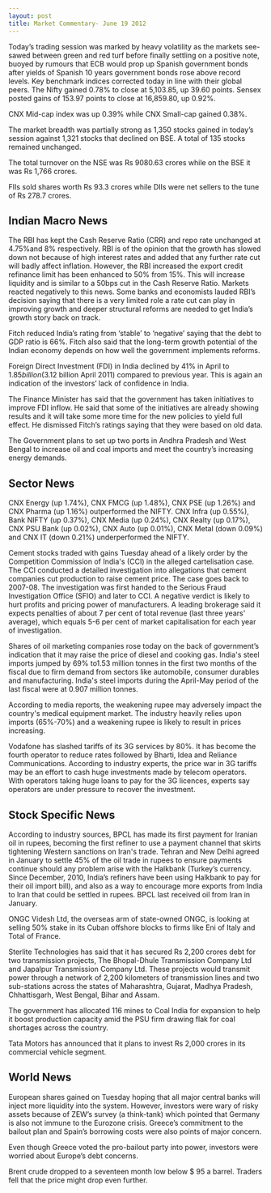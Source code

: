 ```yaml
---
layout: post
title: Market Commentary- June 19 2012
---
```

Today’s trading session was marked by heavy volatility as the markets see-sawed between green and red turf before finally settling on a positive note, buoyed by rumours that ECB would prop up Spanish government bonds after yields of Spanish 10 years government bonds rose above record levels.  Key benchmark indices corrected today in line with their global peers. The Nifty gained 0.78% to close at 5,103.85, up 39.60 points. Sensex posted gains of 153.97 points to close at 16,859.80, up 0.92%.

CNX Mid-cap index was up 0.39% while CNX Small-cap gained 0.38%.

The market breadth was partially strong as 1,350 stocks gained in today’s session against 1,321 stocks that declined on BSE. A total of 135 stocks remained unchanged.

The total turnover on the NSE was Rs 9080.63 crores while on the BSE it was Rs 1,766 crores. 

FIIs sold shares worth Rs 93.3 crores while DIIs were net sellers to the tune of Rs 278.7 crores.


<!---abstract-->

Indian Macro News
------------------
The RBI has kept the Cash Reserve Ratio (CRR) and repo rate unchanged at 4.75%and 8% respectively. RBI is of the opinion that the growth has slowed down not because of high interest rates and added that any further rate cut will badly affect inflation. However, the RBI increased the export credit refinance limit has been enhanced to 50% from 15%. This will increase liquidity and is similar to a 50bps cut in the Cash Reserve Ratio. Markets reacted negatively to this news. Some banks and economists lauded RBI’s decision saying that there is a very limited role a rate cut can play in improving growth and deeper structural reforms are needed to get India’s growth story back on track.

Fitch reduced India’s rating from ‘stable’ to ‘negative’ saying that the debt to GDP ratio is 66%. Fitch also said that the long-term growth potential of the Indian economy depends on how well the government implements reforms.

Foreign Direct Investment (FDI) in India declined by 41% in April to $1.85 billion ($3.12 billion April 2011) compared to previous year. This is again an indication of the investors’ lack of confidence in India.

The Finance Minister has said that the government has taken initiatives to improve FDI inflow. He said that some of the initiatives are already showing results and it will take some more time for the new policies to yield full effect. He dismissed Fitch’s ratings saying that they were based on old data.

The Government plans to set up two ports in Andhra Pradesh and West Bengal to increase oil and coal imports and meet the country’s increasing energy demands.



Sector News
-----------
CNX Energy (up 1.74%), CNX FMCG (up 1.48%), CNX PSE (up 1.26%) and CNX Pharma (up 1.16%) outperformed the NIFTY.  CNX Infra (up 0.55%), Bank NIFTY (up 0.37%), CNX Media (up 0.24%), CNX Realty (up 0.17%), CNX PSU Bank (up 0.02%), CNX Auto (up 0.01%), CNX Metal (down 0.09%) and CNX IT (down 0.21%) underperformed the NIFTY.

Cement stocks traded with gains Tuesday ahead of a likely order by the Competition Commission of India's (CCI) in the alleged cartelisation case. The CCI conducted a detailed investigation into allegations that cement companies cut production to raise cement price. The case goes back to 2007-08. The investigation was first handed to the Serious Fraud Investigation Office (SFIO) and later to CCI. A negative verdict is likely to hurt profits and pricing power of manufacturers. A leading brokerage said it expects penalties of about 7 per cent of total revenue (last three years' average), which equals 5-6 per cent of market capitalisation for each year of investigation.

Shares of oil marketing companies rose today on the back of government’s indication that it may raise the price of diesel and cooking gas.
India's steel imports jumped by 69% to1.53 million tonnes in the first two months of the fiscal due to firm demand from sectors like automobile, consumer durables and manufacturing. India's steel imports during the April-May period of the last fiscal were at 0.907 million tonnes.

According to media reports, the weakening rupee may adversely impact the country's medical equipment market. The industry heavily relies upon imports (65%-70%) and a weakening rupee is likely to result in prices increasing.

Vodafone has slashed tariffs of its 3G services by 80%. It has become the fourth operator to reduce rates followed by Bharti, Idea and Reliance Communications. According to industry experts, the price war in 3G tariffs may be an effort to cash huge investments made by telecom operators. With operators taking huge loans to pay for the 3G licences, experts say operators are under pressure to recover the investment.


Stock Specific News
-----------------------

According to industry sources, BPCL has made its first payment for Iranian oil in rupees, becoming the first refiner to use a payment channel that skirts tightening Western sanctions on Iran's trade. Tehran and New Delhi agreed in January to settle 45% of the oil trade in rupees to ensure payments continue should any problem arise with the Halkbank (Turkey’s currency. Since December, 2010, India’s refiners have been using Halkbank to pay for their oil import bill), and also as a way to encourage more exports from India to Iran that could be settled in rupees. BPCL last received oil from Iran in January.

ONGC Videsh Ltd, the overseas arm of state-owned ONGC, is looking at selling 50% stake in its Cuban offshore blocks to firms like Eni of Italy and Total of France. 

Sterlite Technologies has said that it has secured Rs 2,200 crores debt for two transmission projects, The Bhopal-Dhule Transmission Company Ltd and Japalpur Transmission Company Ltd. These projects would transmit power through a network of 2,200 kilometers of transmission lines and two sub-stations across the states of Maharashtra, Gujarat, Madhya Pradesh, Chhattisgarh, West Bengal, Bihar and Assam.

The government has allocated 116 mines to Coal India for expansion to help it boost production capacity amid the PSU firm drawing flak for coal shortages across the country.

Tata Motors has announced that it plans to invest Rs 2,000 crores in its commercial vehicle segment. 



World News
---------------
European shares gained on Tuesday hoping that all major central banks will inject more liquidity into the system. However, investors were wary of risky assets because of ZEW’s survey (a think-tank) which pointed that Germany is also not immune to the Eurozone crisis. Greece’s commitment to the bailout plan and Spain’s borrowing costs were also points of major concern.

Even though Greece voted the pro-bailout party into power, investors were worried about Europe’s debt concerns.

Brent crude dropped to a seventeen month low below $ 95 a barrel. Traders fell that the price might drop even further.
